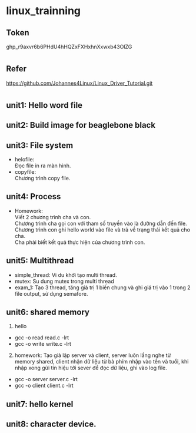 #  linux_trainning
## Token
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
#

## Refer
https://github.com/Johannes4Linux/Linux_Driver_Tutorial.git
#

## unit1: Hello word file
## unit2: Build image for beaglebone black
## unit3: File system
- helofile:<br>
    Đọc file in ra màn hình.
- copyfile:<br>
   Chương trình copy file.

## unit4: Process
- Homework: <br>
    Viết 2 chương trình cha và con.<br>
    Chương trình cha gọi con với tham số truyền vào là đường dẫn đến file.<br>
    Chương trình con ghi hello world vào file và trả về trạng thái kết quả cho cha.<br>
    Cha phải biết kết quả thực hiện của chương trình con.<br>

## unit5: Multithread
- simple_thread: Vi du khởi tạo multi thread.
- mutex: Su dung mutex trong multi thread
- exam_1: Tạo 3 thread, tăng giá trị 1 biến chung và ghi giá trị vào 1 trong 2 file output, sử dụng semafore.

## unit6: shared memory
1. hello
- gcc -o read read.c -lrt
- gcc -o write write.c -lrt
2. homework: Tạo giả lập server và client, server luôn lắng nghe từ memory shared, client nhận dữ liệu từ bà phím nhập vào tên và tuổi, khi nhập xong gửi tín hiệu tới sever để đọc dữ liệu, ghi vào log file.
- gcc -o server server.c -lrt
- gcc -o client client.c -lrt

## unit7: hello kernel

## unit8: character device.